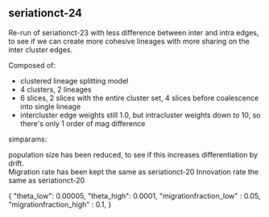 ## seriationct-24 ##

Re-run of seriationct-23 with less difference between inter and intra edges, to see if 
we can create more cohesive lineages with more sharing on the inter cluster edges.

Composed of:

* clustered lineage splitting model
* 4 clusters, 2 lineages
* 6 slices, 2 slices with the entire cluster set, 4 slices before coalescence into single lineage
* intercluster edge weights still 1.0, but intracluster weights down to 10, so there's only 1 order of mag difference 

simparams:

population size has been reduced, to see if this increases differentiation by drift.  
Migration rate has been kept the same as seriationct-20
Innovation rate the same as seriationct-20


{
    "theta_low": 0.00005,
    "theta_high": 0.0001,
    "migrationfraction_low" : 0.05,
    "migrationfraction_high" : 0.1,
}
